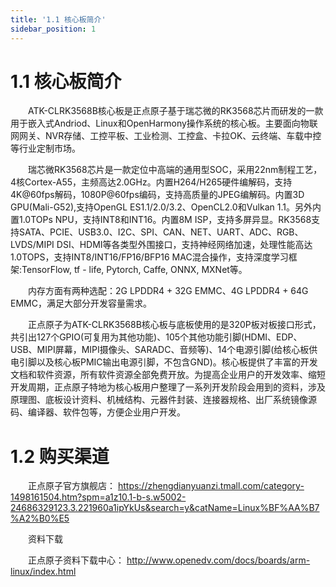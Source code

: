 ```yaml
---
title: '1.1 核心板简介'
sidebar_position: 1
---
```


# 1.1 核心板简介

&emsp;&emsp;ATK-CLRK3568B核心板是正点原子基于瑞芯微的RK3568芯片而研发的一款用于嵌入式Andriod、Linux和OpenHarmony操作系统的核心板。主要面向物联网网关、NVR存储、工控平板、工业检测、工控盒、卡拉OK、云终端、车载中控等行业定制市场。

&emsp;&emsp;瑞芯微RK3568芯片是一款定位中高端的通用型SOC，采用22nm制程工艺，4核Cortex-A55，主频高达2.0GHz。内置H264/H265硬件编解码，支持4K@60fps解码，1080P@60fps编码，支持高质量的JPEG编解码。内置3D GPU(Mali-G52),支持OpenGL ES1.1/2.0/3.2、OpenCL2.0和Vulkan 1.1。另外内置1.0TOPs NPU，支持INT8和INT16。内置8M ISP，支持多屏异显。RK3568支持SATA、PCIE、USB3.0、I2C、SPI、CAN、NET、UART、ADC、RGB、LVDS/MIPI DSI、HDMI等各类型外围接口，支持神经网络加速，处理性能高达1.0TOPS，支持INT8/INT16/FP16/BFP16 MAC混合操作，支持深度学习框架:TensorFlow, tf - life, Pytorch, Caffe, ONNX, MXNet等。

&emsp;&emsp;内存方面有两种选配：2G LPDDR4 + 32G EMMC、4G LPDDR4 + 64G EMMC，满足大部分开发容量需求。

&emsp;&emsp;正点原子为ATK-CLRK3568B核心板与底板使用的是320P板对板接口形式，共引出127个GPIO(可复用为其他功能)、105个其他功能引脚(HDMI、EDP、USB、MIPI屏幕，MIPI摄像头、SARADC、音频等)、14个电源引脚(给核心板供电引脚以及核心板PMIC输出电源引脚，不包含GND)。核心板提供了丰富的开发文档和软件资源，所有软件资源全部免费开放。为提高企业用户的开发效率、缩短开发周期，正点原子特地为核心板用户整理了一系列开发阶段会用到的资料，涉及原理图、底板设计资料、机械结构、元器件封装、连接器规格、出厂系统镜像源码、编译器、软件包等，方便企业用户开发。

# 1.2 购买渠道

&emsp;&emsp;正点原子官方旗舰店：
https://zhengdianyuanzi.tmall.com/category-1498161504.htm?spm=a1z10.1-b-s.w5002-24686329123.3.221960a1ipYkUs&search=y&catName=Linux%BF%AA%B7%A2%B0%E5

&emsp;&emsp;资料下载

&emsp;&emsp;正点原子资料下载中心：
http://www.openedv.com/docs/boards/arm-linux/index.html 


